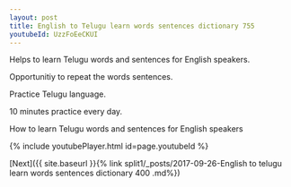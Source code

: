 ```yaml
---
layout: post
title: English to Telugu learn words sentences dictionary 755 
youtubeId: UzzFoEeCKUI
---
```

 
 
Helps to learn Telugu words and sentences for English speakers.

Opportunitiy to repeat the words sentences. 

Practice Telugu language. 
 
10 minutes practice every day. 
 
How to learn Telugu words and sentences for English speakers 
 
{% include youtubePlayer.html id=page.youtubeId %}
 
 
[Next]({{ site.baseurl }}{% link  split1/_posts/2017-09-26-English to telugu learn words sentences dictionary 400 .md%})
 
